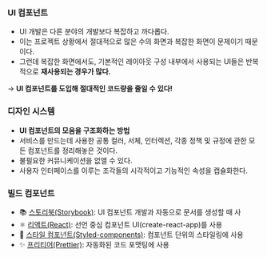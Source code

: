 ### UI 컴포넌트

- UI 개발은 다른 분야의 개발보다 복잡하고 까다롭다.
- 이는 프로젝트 상황에서 절대적으로 많은 수의 화면과 복잡한 화면이 문제이기 때문이다.
- 그런데 복잡한 화면에서도, 기본적인 레이아웃 구성 내부에서 사용되는 UI들은 반복적으로 **재사용되는 경우가 많다.**

→ **UI 컴포넌트를 도입해 절대적인 코드량을 줄일 수 있다!**

### 디자인 시스템

- **UI 컴포넌트의 모음을 구조화하는 방법**
- 서비스를 만드는데 사용한 공통 컬러, 서체, 인터렉션, 각종 정책 및 규정에 관한 모든 컴포넌트를 정리해놓은 것이다.
- 불필요한 커뮤니케이션을 없앨 수 있다.
- 사용자 인터페이스를 이루는 조각들의 시각적이고 기능적인 속성을 캡슐화한다.

### **빌드 컴포넌트**

- 📚 [스토리북(Storybook)](http://storybook.js.org/): UI 컴포넌트 개발과 자동으로 문서를 생성할 때 사
- ⚛️ [리액트(React)](https://reactjs.org/): 선언 중심 컴포넌트 UI(create-react-app)를 사용
- 💅 [스타일 컴포넌트(Styled-components)](https://www.styled-components.com/): 컴포넌트 단위의 스타일링에 사용
- ✨ [프리티어(Prettier)](https://prettier.io/): 자동화된 코드 포맷팅에 사용